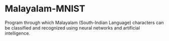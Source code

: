 # Malayalam-MNIST
Program through which Malayalam (South-Indian Language) characters can be classified and recognized using neural networks and artificial intelligence.
